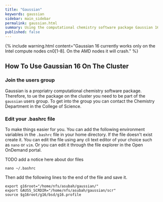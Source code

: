 ```yaml
---
title: "Gaussian"
keywords: gaussian
sidebar: main_sidebar
permalink: gaussian.html
summary: Using the computational chemistry software package Gaussian 16
published: false
---
```


{% include warning.html content="Gaussian 16 currently works only on the Intel compute nodes cn0[1-8]. On the AMD nodes it will crash." %}

## How To Use Gaussian 16 On The Cluster

### Join the users group

Gaussian is a propriatry computational chemistry software package. Therefore, to ue the package on the cluster you need to be part of the `gaussian` users group. To get into the group you can contact the Chemistry Department in the College of Science.

### Edit your .bashrc file

To make things easier for you. You can add the following environment variables in the `.bashrc` file in your home directory. If the file doesn't exist create it.
You can edit the file using any cli text editor of your choice such as `nano` or `vim`. Or you can edit it through the file explorer in the Open OnDemand portal.

TODO add a notice here about dor files

```bsah
nano ~/.bashrc
```

Then add the following lines to the end of the file and save it.

```bsah
export g16root="/home/nfs/asubah/gaussian/"
export GAUSS_SCRDIR="/home/nfs/asubah/gaussian/scr"
source $g16root/g16/bsd/g16.profile
```

